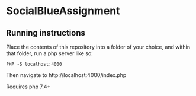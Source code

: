# SocialBlueAssignment

## Running instructions

Place the contents of this repository into a folder of your choice, and within that folder, run a php server like so:
```
PHP -S localhost:4000
```
Then navigate to http://localhost:4000/index.php

Requires php 7.4+
